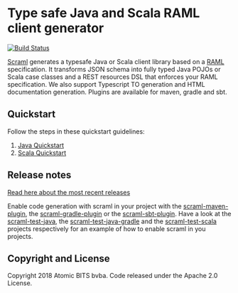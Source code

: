 Type safe Java and Scala RAML client generator
==============================================

[![Build Status](https://travis-ci.org/atomicbits/scraml.svg?branch=develop)](https://travis-ci.org/atomicbits/scraml)


[Scraml](http://scraml.io) generates a typesafe Java or Scala client library based on a [RAML](http://raml.org) specification. It transforms 
JSON schema into fully typed Java POJOs or Scala case classes and a REST resources DSL that enforces your RAML specification. We also support
Typescript TO generation and HTML documentation generation. Plugins are available for maven, gradle and sbt.  

## Quickstart

Follow the steps in these quickstart guidelines: 

 1. [Java Quickstart](https://github.com/atomicbits/scraml/blob/develop/documentation/javadocumentation.adoc#quickstart-java)
 2. [Scala Quickstart](https://github.com/atomicbits/scraml/blob/develop/documentation/scaladocumentation.adoc#quickstart-scala)

## Release notes

[Read here about the most recent releases](https://github.com/atomicbits/scraml/blob/develop/documentation/release-notes.adoc) 


Enable code generation with scraml in your project with the [scraml-maven-plugin](https://github.com/atomicbits/scraml-maven-plugin), 
the [scraml-gradle-plugin](https://github.com/atomicbits/scraml-gradle-plugin) 
or the [scraml-sbt-plugin](https://github.com/atomicbits/scraml-sbt-plugin). Have a look at 
the [scraml-test-java](https://github.com/atomicbits/scraml-test-java), the [scraml-test-java-gradle](https://github.com/atomicbits/scraml-test-java-gradle) 
and the [scraml-test-scala](https://github.com/atomicbits/scraml-test-scala) projects respectively for an example of how to enable scraml in you projects. 


## Copyright and License
Copyright 2018 Atomic BITS bvba. Code released under the Apache 2.0 License. 
